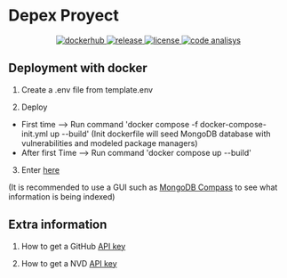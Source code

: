 # Depex Proyect

<p align="center">
  <a href="https://hub.docker.com/repository/docker/germanmt/depex" target="_blank">
      <img src="https://img.shields.io/docker/v/germanmt/depex?color=blue&label=dockerhub&logo=docker&sort=semver" alt="dockerhub">
  </a>

  <a href="https://github.com/GermanMT/depex/releases" target="_blank">
      <img src="https://img.shields.io/github/v/release/GermanMT/depex?color=green&logo=github" alt="release">
  </a>

  <a href="https://github.com/GermanMT/depex/blob/main/LICENSE.md" target="_blank">
      <img src="https://img.shields.io/github/license/GermanMT/depex?logo=gnu" alt="license">
  </a>

  <a href="https://github.com/GermanMT/depex/actions/workflows/analisys.yml" target="_blank">
      <img src="https://img.shields.io/github/actions/workflow/status/GermanMT/depex/analisys.yml?branch=main&event=push&label=code%20analisys" alt="code analisys">
  </a>
</p>

## Deployment with docker

1. Create a .env file from template.env

2. Deploy
- First time --> Run command 'docker compose -f docker-compose-init.yml up --build' (Init dockerfile will seed MongoDB database with vulnerabilities and modeled package managers)
- After first Time --> Run command 'docker compose up --build'

3. Enter [here](http://0.0.0.0:8000/docs)

(It is recommended to use a GUI such as [MongoDB Compass](https://www.mongodb.com/en/products/compass) to see what information is being indexed)

## Extra information

1. How to get a GitHub [API key](https://github.com/settings/tokens)

2. How to get a NVD [API key](https://nvd.nist.gov/developers/request-an-api-key)
